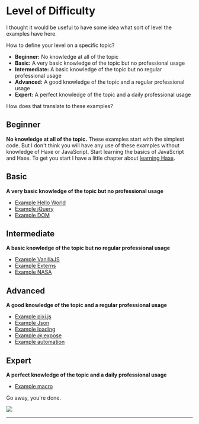 # Level of Difficulty

I thought it would be useful to have some idea what sort of level the examples have here.


How to define your level on a specific topic?

- **Beginner:** No knowledge at all of the topic
- **Basic:** A very basic knowledge of the topic but no professional usage
- **Intermediate:** A basic knowledge of the topic but no regular professional usage
- **Advanced:** A good knowledge of the topic and a regular professional usage
- **Expert:** A perfect knowledge of the topic and a daily professional usage


How does that translate to these examples?

## Beginner
**No knowledge at all of the topic.**
These examples start with the simplest code.
But I don't think you will have any use of these examples without knowledge of Haxe or JavaScript.
Start learning the basics of JavaScript and Haxe.
To get you start I have a little chapter about [learning Haxe](haxe/learn-haxe.md).


## Basic
**A very basic knowledge of the topic but no professional usage**

* [Example Hello World](00helloworld/about.md)
* [Example jQuery](01jquery/about.md)
* [Example DOM](02dom/about.md)

## Intermediate
**A basic knowledge of the topic but no regular professional usage**

* [Example VanillaJS](03vanillajs/about.md)
* [Example Externs](05externs/about.md)
* [Example NASA](06nasa/about.md)


## Advanced
**A good knowledge of the topic and a regular professional usage**

* [Example pixi.js](07pixi/about.md)
* [Example Json](08json/about.md)
* [Example loading](08loading/about.md)
* [Example @:expose](09expose/about.md)
* [Example automation](12automation/about.md)


## Expert
**A perfect knowledge of the topic and a daily professional usage**

* [Example macro](13macro/about.md)

Go away, you're done.

![](https://s-media-cache-ak0.pinimg.com/originals/4b/bc/13/4bbc13ea757ccbcf384279f40b6091d4.gif)

-----
